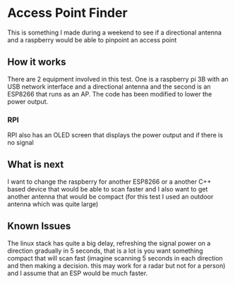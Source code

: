# Access Point Finder

This is something I made during a weekend to see if a directional antenna and a raspberry would be able to pinpoint an access point

## How it works

There are 2 equipment involved in this test. One is a raspberry pi 3B with an USB network interface and a directional antenna and the second is an ESP8266 that runs as an AP. The code has been modified to lower the power output.

### RPI

RPI also has an OLED screen that displays the power output and if there is no signal

## What is next

I want to change the raspberry for another ESP8266 or a another C++ based device that would be able to scan faster and I also want to get another antenna that would be compact (for this test I used an outdoor antenna which was quite large)

## Known Issues

The linux stack has quite a big delay, refreshing the signal power on a direction gradually in 5 seconds, that is a lot is you want something compact that will scan fast (imagine scanning 5 seconds in each direction and then making a decision. this may work for a radar but not for a person) and I assume that an ESP would be much faster.
